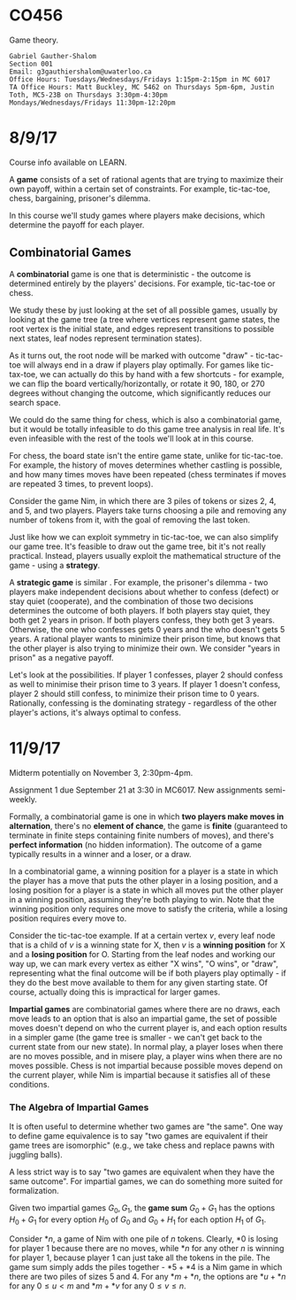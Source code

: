 CO456
=====

Game theory.

    Gabriel Gauther-Shalom
    Section 001
    Email: g3gauthiershalom@uwaterloo.ca
    Office Hours: Tuesdays/Wednesdays/Fridays 1:15pm-2:15pm in MC 6017
    TA Office Hours: Matt Buckley, MC 5462 on Thursdays 5pm-6pm, Justin Toth, MC5-23B on Thursdays 3:30pm-4:30pm
    Mondays/Wednesdays/Fridays 11:30pm-12:20pm

# 8/9/17

Course info available on LEARN.

A **game** consists of a set of rational agents that are trying to maximize their own payoff, within a certain set of constraints. For example, tic-tac-toe, chess, bargaining, prisoner's dilemma.

In this course we'll study games where players make decisions, which determine the payoff for each player.

Combinatorial Games
-------------------

A **combinatorial** game is one that is deterministic - the outcome is determined entirely by the players' decisions. For example, tic-tac-toe or chess.

We study these by just looking at the set of all possible games, usually by looking at the game tree (a tree where vertices represent game states, the root vertex is the initial state, and edges represent transitions to possible next states, leaf nodes represent termination states).

As it turns out, the root node will be marked with outcome "draw" - tic-tac-toe will always end in a draw if players play optimally. For games like tic-tax-toe, we can actually do this by hand with a few shortcuts - for example, we can flip the board vertically/horizontally, or rotate it 90, 180, or 270 degrees without changing the outcome, which significantly reduces our search space.

We could do the same thing for chess, which is also a combinatorial game, but it would be totally infeasible to do this game tree analysis in real life. It's even infeasible with the rest of the tools we'll look at in this course.

For chess, the board state isn't the entire game state, unlike for tic-tac-toe. For example, the history of moves determines whether castling is possible, and how many times moves have been  repeated (chess terminates if moves are repeated 3 times, to prevent loops).

Consider the game Nim, in which there are 3 piles of tokens or sizes 2, 4, and 5, and two players. Players take turns choosing a pile and removing any number of tokens from it, with the goal of removing the last token.

Just like how we can exploit symmetry in tic-tac-toe, we can also simplify our game tree. It's feasible to draw out the game tree, bit it's not really practical. Instead, players usually exploit the mathematical structure of the game - using a **strategy**.

A **strategic game** is similar . For example, the prisoner's dilemma - two players make independent decisions about whether to confess (defect) or stay quiet (cooperate), and the combination of those two decisions determines the outcome of both players. If both players stay quiet, they both get 2 years in prison. If both players confess, they both get 3 years. Otherwise, the one who confesses gets 0 years and the who doesn't gets 5 years. A rational player wants to minimize their prison time, but knows that the other player is also trying to minimize their own. We consider "years in prison" as a negative payoff.

Let's look at the possibilities. If player 1 confesses, player 2 should confess as well to minimise their prison time to 3 years. If player 1 doesn't confess, player 2 should still confess, to minimize their prison time to 0 years. Rationally, confessing is the dominating strategy - regardless of the other player's actions, it's always optimal to confess.

# 11/9/17

Midterm potentially on November 3, 2:30pm-4pm.

Assignment 1 due September 21 at 3:30 in MC6017. New assignments semi-weekly.

Formally, a combinatorial game is one in which **two players make moves in alternation**, there's no **element of chance**, the game is **finite** (guaranteed to terminate in finite steps containing finite numbers of moves), and there's **perfect information** (no hidden information). The outcome of a game typically results in a winner and a loser, or a draw.

In a combinatorial game, a winning position for a player is a state in which the player has a move that puts the other player in a losing position, and a losing position for a player is a state in which all moves put the other player in a winning position, assuming they're both playing to win. Note that the winning position only requires one move to satisfy the criteria, while a losing position requires every move to.

Consider the tic-tac-toe example. If at a certain vertex $v$, every leaf node that is a child of $v$ is a winning state for X, then $v$ is a **winning position** for X and a **losing position** for O. Starting from the leaf nodes and working our way up, we can mark every vertex as either "X wins", "O wins", or "draw", representing what the final outcome will be if both players play optimally - if they do the best move available to them for any given starting state. Of course, actually doing this is impractical for larger games.

**Impartial games** are combinatorial games where there are no draws, each move leads to an option that is also an impartial game, the set of possible moves doesn't depend on who the current player is, and each option results in a simpler game (the game tree is smaller - we can't get back to the current state from our new state). In normal play, a player loses when there are no moves possible, and in misere play, a player wins when there are no moves possible. Chess is not impartial because possible moves depend on the current player, while Nim is impartial because it satisfies all of these conditions.

### The Algebra of Impartial Games

It is often useful to determine whether two games are "the same". One way to define game equivalence is to say "two games are equivalent if their game trees are isomorphic" (e.g., we take chess and replace pawns with juggling balls).

A less strict way is to say "two games are equivalent when they have the same outcome". For impartial games, we can do something more suited for formalization.

Given two impartial games $G_0, G_1$, the **game sum** $G_0 + G_1$ has the options $H_0 + G_1$ for every option $H_0$ of $G_0$ and $G_0 + H_1$ for each option $H_1$ of $G_1$.

Consider $*n$, a game of Nim with one pile of $n$ tokens. Clearly, $*0$ is losing for player 1 because there are no moves, while $*n$ for any other $n$ is winning for player 1, because player 1 can just take all the tokens in the pile. The game sum simply adds the piles together - $*5 + *4$ is a Nim game in which there are two piles of sizes 5 and 4. For any $*m + *n$, the options are $*u + *n$ for any $0 \le u < m$ and $*m + *v$ for any $0 \le v \le n$.